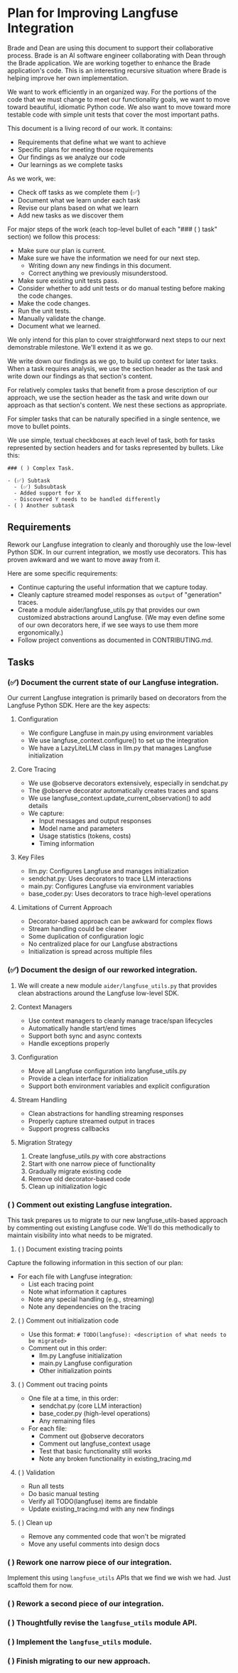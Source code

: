# Plan for Improving Langfuse Integration

Brade and Dean are using this document to support their collaborative process. Brade is an AI software engineer collaborating with Dean through the Brade application. We are working together to enhance the Brade application's code. This is an interesting recursive situation where Brade is helping improve her own implementation.

We want to work efficiently in an organized way. For the portions of the code that we must change to meet our functionality goals, we want to move toward beautiful, idiomatic Python code. We also want to move toward more testable code with simple unit tests that cover the most important paths.

This document is a living record of our work. It contains:

- Requirements that define what we want to achieve
- Specific plans for meeting those requirements
- Our findings as we analyze our code
- Our learnings as we complete tasks

As we work, we:

- Check off tasks as we complete them (✅)
- Document what we learn under each task
- Revise our plans based on what we learn
- Add new tasks as we discover them

For major steps of the work (each top-level bullet of each "### ( ) task" section) we follow this process:

- Make sure our plan is current.
- Make sure we have the information we need for our next step.
  - Writing down any new findings in this document.
  - Correct anything we previously misunderstood.
- Make sure existing unit tests pass.
- Consider whether to add unit tests or do manual testing before making the code changes.
- Make the code changes.
- Run the unit tests.
- Manually validate the change.
- Document what we learned.

We only intend for this plan to cover straightforward next steps to our next demonstrable milestone. We'll extend it as we go.

We write down our findings as we go, to build up context for later tasks. When a task requires analysis, we use the section header as the task and write down our findings as that section's content.

For relatively complex tasks that benefit from a prose description of our approach, we use the section header as the task and write down our approach as that section's content. We nest these sections as appropriate.

For simpler tasks that can be naturally specified in a single sentence, we move to bullet points.

We use simple, textual checkboxes at each level of task, both for tasks represented by section headers and for tasks represented by bullets. Like this:

```
### ( ) Complex Task.

- (✅) Subtask
  - (✅) Subsubtask
  - Added support for X
  - Discovered Y needs to be handled differently
- ( ) Another subtask
```

## Requirements

Rework our Langfuse integration to cleanly and thoroughly use the low-level Python SDK. In our current integration, we mostly use decorators. This has proven awkward and we want to move away from it. 

Here are some specific requirements:

- Continue capturing the useful information that we capture today.
- Cleanly capture streamed model responses as `output` of "generation" traces.
- Create a module aider/langfuse_utils.py that provides our own customized abstractions around Langfuse. (We may even define some of our own decorators here, if we see ways to use them more ergonomically.)
- Follow project conventions as documented in CONTRIBUTING.md.

## Tasks

### (✅) Document the current state of our Langfuse integration.

Our current Langfuse integration is primarily based on decorators from the Langfuse Python SDK. Here are the key aspects:

1. Configuration
   - We configure Langfuse in main.py using environment variables
   - We use langfuse_context.configure() to set up the integration
   - We have a LazyLiteLLM class in llm.py that manages Langfuse initialization

2. Core Tracing
   - We use @observe decorators extensively, especially in sendchat.py
   - The @observe decorator automatically creates traces and spans
   - We use langfuse_context.update_current_observation() to add details
   - We capture:
     - Input messages and output responses
     - Model name and parameters
     - Usage statistics (tokens, costs)
     - Timing information

3. Key Files
   - llm.py: Configures Langfuse and manages initialization
   - sendchat.py: Uses decorators to trace LLM interactions
   - main.py: Configures Langfuse via environment variables
   - base_coder.py: Uses decorators to trace high-level operations

4. Limitations of Current Approach
   - Decorator-based approach can be awkward for complex flows
   - Stream handling could be cleaner
   - Some duplication of configuration logic
   - No centralized place for our Langfuse abstractions
   - Initialization is spread across multiple files

### (✅) Document the design of our reworked integration.

1. We will create a new module `aider/langfuse_utils.py` that provides clean abstractions around the Langfuse low-level SDK. 

2. Context Managers
   - Use context managers to cleanly manage trace/span lifecycles
   - Automatically handle start/end times
   - Support both sync and async contexts
   - Handle exceptions properly

3. Configuration
   - Move all Langfuse configuration into langfuse_utils.py
   - Provide a clean interface for initialization
   - Support both environment variables and explicit configuration

4. Stream Handling
   - Clean abstractions for handling streaming responses
   - Properly capture streamed output in traces
   - Support progress callbacks

5. Migration Strategy
   1. Create langfuse_utils.py with core abstractions
   2. Start with one narrow piece of functionality
   3. Gradually migrate existing code
   4. Remove old decorator-based code
   5. Clean up initialization logic

### ( ) Comment out existing Langfuse integration.

This task prepares us to migrate to our new langfuse_utils-based approach by commenting out existing Langfuse code. We'll do this methodically to maintain visibility into what needs to be migrated.

1. ( ) Document existing tracing points

Capture the following information in this section of our plan:

   - For each file with Langfuse integration:
     - List each tracing point
     - Note what information it captures
     - Note any special handling (e.g., streaming)
     - Note any dependencies on the tracing

2. ( ) Comment out initialization code
   - Use this format: `# TODO(langfuse): <description of what needs to be migrated>`
   - Comment out in this order:
     - llm.py Langfuse initialization
     - main.py Langfuse configuration
     - Other initialization points

3. ( ) Comment out tracing points
   - One file at a time, in this order:
     - sendchat.py (core LLM interaction)
     - base_coder.py (high-level operations)
     - Any remaining files
   - For each file:
     - Comment out @observe decorators
     - Comment out langfuse_context usage
     - Test that basic functionality still works
     - Note any broken functionality in existing_tracing.md

4. ( ) Validation
   - Run all tests
   - Do basic manual testing
   - Verify all TODO(langfuse) items are findable
   - Update existing_tracing.md with any new findings

5. ( ) Clean up
   - Remove any commented code that won't be migrated
   - Move any useful comments into design docs

### ( ) Rework one narrow piece of our integration.

Implement this using `langfuse_utils` APIs that we find we wish we had. Just scaffold them for now.

### ( ) Rework a second piece of our integration.

### ( ) Thoughtfully revise the `langfuse_utils` module API.

### ( ) Implement the `langfuse_utils` module.

### ( ) Finish migrating to our new approach.

